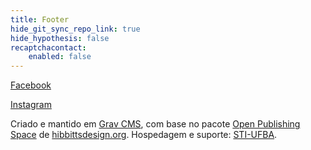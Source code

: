 ```yaml
---
title: Footer
hide_git_sync_repo_link: true
hide_hypothesis: false
recaptchacontact:
    enabled: false
---
```


[Facebook](https://www.facebook.com/arqueologiadosensivel)

[Instagram](https://www.instagram.com/arqueologiadosensivel)

Criado e mantido em [Grav CMS](http://getgrav.org), com base no pacote [Open Publishing Space](http://learn.hibbittsdesign.org/openpublishingspace) de [hibbittsdesign.org](http://hibbittsdesign.org). Hospedagem e suporte: [STI-UFBA](https://sti.ufba.br/).